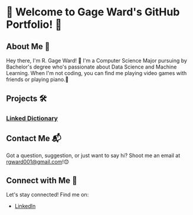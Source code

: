 # 🌟 Welcome to Gage Ward's GitHub Portfolio! 🌟

## About Me 🚀

Hey there, I'm R. Gage Ward! 👋 I'm a Computer Science Major pursuing by Bachelor's degree who's passionate about Data Science and Machine Learning. When I'm not coding, you can find me playing video games with friends or playing piano.🌟

## Projects 🛠️

### [Linked Dictionary](https://github.com/rgward001/Linked-Dictionary/tree/main)
<!---
### [Project Name 2](link-to-project-2)
🚀 Blast off with [Project Name 2]! This project is all about [Project Objective]. Prepare for liftoff, because we're reaching for the stars! 🌌

### [Project Name 3](link-to-project-3)
🎨 Get creative with [Project Name 3]! Unleash your imagination and join us on a journey to [Project Destination]. Let's paint the town colorful! 🎨
-->
## Contact Me 📬

Got a question, suggestion, or just want to say hi? Shoot me an email at rgward001@gmail.com!😊

## Connect with Me 💬

Let's stay connected! Find me on:
- [LinkedIn](https://www.linkedin.com/in/roger-ward-22a662219/)

